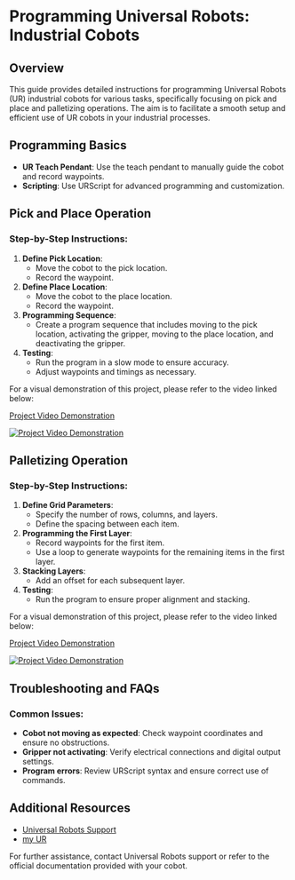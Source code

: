 # Programming Universal Robots: Industrial Cobots

## Overview
This guide provides detailed instructions for programming Universal Robots (UR) industrial cobots for various tasks, specifically focusing on pick and place and palletizing operations. The aim is to facilitate a smooth setup and efficient use of UR cobots in your industrial processes.

## Programming Basics
- **UR Teach Pendant**: Use the teach pendant to manually guide the cobot and record waypoints.
- **Scripting**: Use URScript for advanced programming and customization.

## Pick and Place Operation
### Step-by-Step Instructions:
1. **Define Pick Location**:
   - Move the cobot to the pick location.
   - Record the waypoint.
2. **Define Place Location**:
   - Move the cobot to the place location.
   - Record the waypoint.
3. **Programming Sequence**:
   - Create a program sequence that includes moving to the pick location, activating the gripper, moving to the place location, and deactivating the gripper.
4. **Testing**:
   - Run the program in a slow mode to ensure accuracy.
   - Adjust waypoints and timings as necessary.

For a visual demonstration of this project, please refer to the video linked below:

[Project Video Demonstration](https://youtube.com/shorts/w4RKYWI42cA?feature=share)

[![Project Video Demonstration](https://img.youtube.com/vi/w4RKYWI42cA/0.jpg)](https://www.youtube.com/watch?v=w4RKYWI42cA)


## Palletizing Operation
### Step-by-Step Instructions:
1. **Define Grid Parameters**:
   - Specify the number of rows, columns, and layers.
   - Define the spacing between each item.
2. **Programming the First Layer**:
   - Record waypoints for the first item.
   - Use a loop to generate waypoints for the remaining items in the first layer.
3. **Stacking Layers**:
   - Add an offset for each subsequent layer.
4. **Testing**:
   - Run the program to ensure proper alignment and stacking.

For a visual demonstration of this project, please refer to the video linked below:

[Project Video Demonstration](https://youtube.com/shorts/oIlvWvvavJQ?feature=share)

[![Project Video Demonstration](https://img.youtube.com/vi/oIlvWvvavJQ/0.jpg)](https://www.youtube.com/watch?v=oIlvWvvavJQ)


## Troubleshooting and FAQs
### Common Issues:
- **Cobot not moving as expected**: Check waypoint coordinates and ensure no obstructions.
- **Gripper not activating**: Verify electrical connections and digital output settings.
- **Program errors**: Review URScript syntax and ensure correct use of commands.


## Additional Resources
- [Universal Robots Support](https://www.universal-robots.com/support/)
- [my UR](https://myur.universal-robots.com/)

For further assistance, contact Universal Robots support or refer to the official documentation provided with your cobot.
